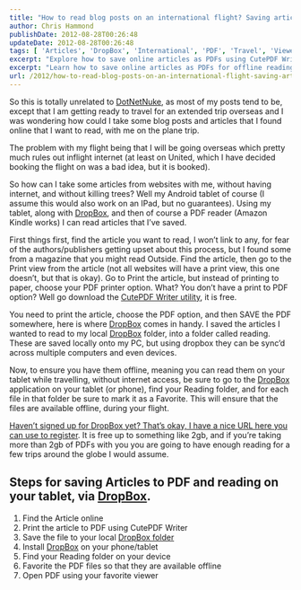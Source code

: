 ```yaml
---
title: "How to read blog posts on an international flight? Saving articles and blogs with DropBox and PDFs"
author: Chris Hammond
publishDate: 2012-08-28T00:26:48
updateDate: 2012-08-28T00:26:48
tags: [ 'Articles', 'DropBox', 'International', 'PDF', 'Travel', 'Viewer' ]
excerpt: "Explore how to save online articles as PDFs using CutePDF Writer and read them offline on a tablet via Dropbox, perfect for long trips without internet access."
excerpt: "Learn how to save online articles as PDFs for offline reading on your tablet using Dropbox. No internet? No problem! Follow these easy steps."
url: /2012/how-to-read-blog-posts-on-an-international-flight-saving-articles-and-blogs-with-dropbox-and-pdfs  # Use the generated URL with year
---
```

<p>So this is totally unrelated to <a href="https://www.dotnetnuke.com" target="_blank">DotNetNuke</a>, as most of my posts tend to be, except that I am getting ready to travel for an extended trip overseas and I was wondering how could I take some blog posts and articles that I found online that I want to read, with me on the plane trip.</p>  <p>The problem with my flight being that I will be going overseas which pretty much rules out inflight internet (at least on United, which I have decided booking the flight on was a bad idea, but it is booked).</p>  <p>So how can I take some articles from websites with me, without having internet, and without killing trees? Well my Android tablet of course (I assume this would also work on an IPad, but no guarantees). Using my tablet, along with <a href="https://db.tt/7Jda7qEl" target="_blank">DropBox</a>, and then of course a PDF reader (Amazon Kindle works) I can read articles that I’ve saved.</p>  <p>First things first, find the article you want to read, I won’t link to any, for fear of the authors/publishers getting upset about this process, but I found some from a magazine that you might read Outside. Find the article, then go to the Print view from the article (not all websites will have a print view, this one doesn’t, but that is okay). Go to Print the article, but instead of printing to paper, choose your PDF printer option. What? You don’t have a print to PDF option? Well go download the <a href="https://www.cutepdf.com/products/cutepdf/writer.asp" target="_blank">CutePDF Writer utility</a>, it is free.</p>  <p align="left">You need to print the article, choose the PDF option, and then SAVE the PDF somewhere, here is where <a href="https://db.tt/7Jda7qEl" target="_blank">DropBox</a> comes in handy. I saved the articles I wanted to read to my local <a href="https://db.tt/7Jda7qEl" target="_blank">DropBox</a> folder, into a folder called reading. These are saved locally onto my PC, but using dropbox they can be sync’d across multiple computers and even devices.</p>  <p align="left">Now, to ensure you have them offline, meaning you can read them on your tablet while travelling, without internet access, be sure to go to the <a href="https://db.tt/7Jda7qEl" target="_blank">DropBox</a> application on your tablet (or phone), find your Reading folder, and for each file in that folder be sure to mark it as a Favorite. This will ensure that the files are available offline, during your flight.</p>  <p align="left"><a href="https://db.tt/7Jda7qEl" target="_blank">Haven’t signed up for DropBox yet? That’s okay, I have a nice URL here you can use to register</a>. It is free up to something like 2gb, and if you’re taking more than 2gb of PDFs with you you are going to have enough reading for a few trips around the globe I would assume.</p>  <h2 align="left">Steps for saving Articles to PDF and reading on your tablet, via <a href="https://db.tt/7Jda7qEl" target="_blank">DropBox</a>.</h2>  <ol>   <li>     <div align="left">Find the Article online</div>   </li>    <li>     <div align="left">Print the article to PDF using CutePDF Writer</div>   </li>    <li>     <div align="left">Save the file to your local <a href="https://db.tt/7Jda7qEl" target="_blank">DropBox folder</a></div>   </li>    <li>     <div align="left">Install <a href="https://db.tt/7Jda7qEl" target="_blank">DropBox</a> on your phone/tablet</div>   </li>    <li>     <div align="left">Find your Reading folder on your device</div>   </li>    <li>     <div align="left">Favorite the PDF files so that they are available offline</div>   </li>    <li>     <div align="left">Open PDF using your favorite viewer</div>   </li> </ol>

